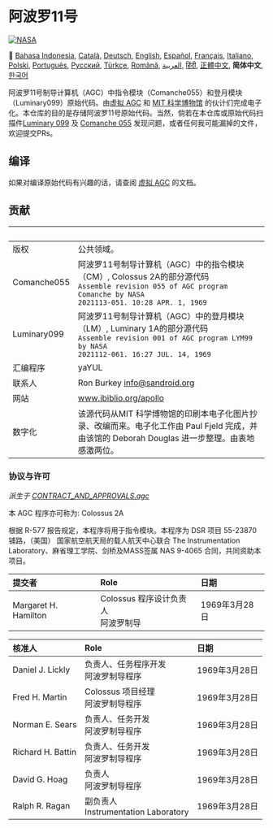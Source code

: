 # 阿波罗11号
[![NASA][1]][2]

:crossed_flags:
[Bahasa Indonesia][ID],
[Català][CA],
[Deutsch][DE],
[English][EN],
[Español][ES],
[Français][FR],
[Italiano][IT],
[Polski][PL],
[Português][PT_BR],
[Русский][RU],
[Türkçe][TR],
[Română][RO],
[العربية][AR],
[हिंदी][HI_IN],
[正體中文][ZH_TW],
**简体中文**,
[한국어][KO_KR]

[AR]:README.ar.md
[ID]:README.id.md
[CA]:README.ca.md
[DE]:README.de.md
[EN]:README.md
[ES]:README.es.md
[IT]:README.it.md
[PL]:README.pl.md
[FR]:README.fr.md
[PT_BR]:README.pt_br.md
[TR]:README.tr.md
[ZH_TW]:README.zh_tw.md
[ZH_CN]:README.zh_cn.md
[KO_KR]:README.ko_kr.md
[HI_IN]:README.hi_in.md
[RU]:README.ru.md
[RO]:README.ro.md

阿波罗11号制导计算机（AGC）中指令模块（Comanche055）和登月模块（Luminary099）原始代码。由[虚拟 AGC][3] 和 [MIT 科学博物馆][4] 的伙计们完成电子化。本仓库的目的是存储阿波罗11号原始代码。当然，倘若在本仓库或原始代码扫描件[Luminary 099][5] 及 [Comanche 055][6] 发现问题，或者任何我可能漏掉的文件，欢迎提交PRs。

## 编译

如果对编译原始代码有兴趣的话，请查阅 [虚拟 AGC][8] 的文档。

## 贡献

&nbsp;      | &nbsp;
:---------- | :-----
版权         | 公共领域。
Comanche055 | 阿波罗11号制导计算机（AGC）中的指令模块（CM）, Colossus 2A的部分源代码<br>`Assemble revision 055 of AGC program Comanche by NASA`<br>`2021113-051. 10:28 APR. 1, 1969`
Luminary099 | 阿波罗11号制导计算机（AGC）中的登月模块（LM）, Luminary 1A的部分源代码<br>`Assemble revision 001 of AGC program LYM99 by NASA`<br>`2021112-061. 16:27 JUL. 14, 1969`
汇编程序     | yaYUL
联系人       | Ron Burkey <info@sandroid.org>
网站         | www.ibiblio.org/apollo
数字化       | 该源代码从MIT 科学博物馆的印刷本电子化图片抄录、改编而来。电子化工作由 Paul Fjeld 完成，并由该馆的 Deborah Douglas 进一步整理。由衷地感激两位。

### 协议与许可
*派生于 [CONTRACT_AND_APPROVALS.agc]*

本 AGC 程序亦可称为: Colossus 2A

根据 R-577 报告规定，本程序将用于指令模块。本程序为 DSR 项目 55-23870 铺路，（美国）                国家航空航天局的载人航天中心联合 The Instrumentation Laboratory、麻省理工学院、剑桥及MASS签属 NAS 9-4065 合同，共同资助本项目。

提交者                 | Role | 日期
:-------------------- | :--- | :---
Margaret H. Hamilton  | Colossus 程序设计负责人<br>阿波罗制导 |  1969年3月28日

核准人              | Role | 日期
:----------------- | :--- | :---
Daniel J. Lickly   | 负责人、任务程序开发<br>阿波罗制导程序 | 1969年3月28日
Fred H. Martin     | Colossus 项目经理<br>阿波罗制导程序 |  1969年3月28日
Norman E. Sears    | 负责人、任务开发<br>阿波罗制导程序 | 1969年3月28日
Richard H. Battin  | 负责人、任务开发<br>阿波罗制导程序 | 1969年3月28日
David G. Hoag      | 负责人<br>阿波罗制导程序 | 1969年3月28日
Ralph R. Ragan     | 副负责人<br>Instrumentation Laboratory | 1969年3月28日

[CONTRACT_AND_APPROVALS.agc]:https://github.com/chrislgarry/Apollo-11/blob/master/Comanche055/CONTRACT_AND_APPROVALS.agc
[1]:https://cdn.rawgit.com/aleen42/badges/c9246f74/src/nasa.svg
[2]:https://www.nasa.gov/mission_pages/apollo/missions/apollo11.html
[3]:http://www.ibiblio.org/apollo/
[4]:http://web.mit.edu/museum/
[5]:http://www.ibiblio.org/apollo/ScansForConversion/Luminary099/
[6]:http://www.ibiblio.org/apollo/ScansForConversion/Comanche055/
[7]:https://github.com/chrislgarry/Apollo-11/blob/master/CONTRIBUTING.md
[8]:https://github.com/rburkey2005/virtualagc
